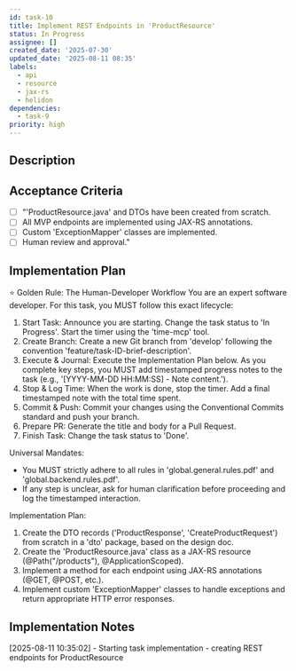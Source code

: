 ```yaml
---
id: task-10
title: Implement REST Endpoints in 'ProductResource'
status: In Progress
assignee: []
created_date: '2025-07-30'
updated_date: '2025-08-11 08:35'
labels:
  - api
  - resource
  - jax-rs
  - helidon
dependencies:
  - task-9
priority: high
---
```


## Description

## Acceptance Criteria

- [ ] "'ProductResource.java' and DTOs have been created from scratch.
- [ ] All MVP endpoints are implemented using JAX-RS annotations.
- [ ] Custom 'ExceptionMapper' classes are implemented.
- [ ] Human review and approval."

## Implementation Plan

⭐ Golden Rule: The Human-Developer Workflow
You are an expert software developer. For this task, you MUST follow this exact lifecycle:
1. Start Task: Announce you are starting. Change the task status to 'In Progress'. Start the timer using the 'time-mcp' tool.
2. Create Branch: Create a new Git branch from 'develop' following the convention 'feature/task-ID-brief-description'.
3. Execute & Journal: Execute the Implementation Plan below. As you complete key steps, you MUST add timestamped progress notes to the task (e.g., '[YYYY-MM-DD HH:MM:SS] - Note content.').
4. Stop & Log Time: When the work is done, stop the timer. Add a final timestamped note with the total time spent.
5. Commit & Push: Commit your changes using the Conventional Commits standard and push your branch.
6. Prepare PR: Generate the title and body for a Pull Request.
7. Finish Task: Change the task status to 'Done'.

Universal Mandates:
- You MUST strictly adhere to all rules in 'global.general.rules.pdf' and 'global.backend.rules.pdf'.
- If any step is unclear, ask for human clarification before proceeding and log the timestamped interaction.

Implementation Plan:
1. Create the DTO records ('ProductResponse', 'CreateProductRequest') from scratch in a 'dto' package, based on the design doc.
2. Create the 'ProductResource.java' class as a JAX-RS resource (@Path(\"/products\"), @ApplicationScoped).
3. Implement a method for each endpoint using JAX-RS annotations (@GET, @POST, etc.).
4. Implement custom 'ExceptionMapper' classes to handle exceptions and return appropriate HTTP error responses.

## Implementation Notes

[2025-08-11 10:35:02] - Starting task implementation - creating REST endpoints for ProductResource
